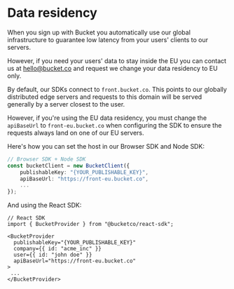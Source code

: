 # Data residency

When you sign up with Bucket you automatically use our global infrastructure to guarantee low latency from your users' clients to our servers.&#x20;

However, if you need your users' data to stay inside the EU you can contact us at hello@bucket.co and request we change your data residency to EU only.

By default, our SDKs connect to `front.bucket.co`. This points to our globally distributed edge servers and requests to this domain will be served generally by a server closest to the user.&#x20;

However, if you're using the EU data residency, you must change the `apiBaseUrl` to `front-eu.bucket.co` when configuring the SDK to ensure the requests always land on one of our EU servers.

Here's how you can set the host in our Browser SDK and Node SDK:

```ts
// Browser SDK + Node SDK
const bucketClient = new BucketClient({
    publishableKey: "{YOUR_PUBLISHABLE_KEY}",
    apiBaseUrl: "https://front-eu.bucket.co",
    ...
});
```

And using the React SDK:

```tsx
// React SDK
import { BucketProvider } from "@bucketco/react-sdk";

<BucketProvider
  publishableKey="{YOUR_PUBLISHABLE_KEY}"
  company={{ id: "acme_inc" }}
  user={{ id: "john doe" }}
  apiBaseUrl="https://front-eu.bucket.co"
>
 ...
</BucketProvider>
```

